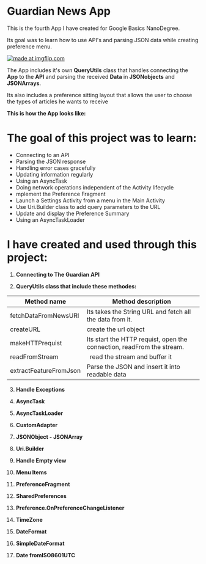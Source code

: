 # Guardian News App

This is the fourth App I have created for Google Basics NanoDegree.

Its goal was to learn how to use API's and parsing JSON data while creating preference menu.

<a href="https://gfycat.com/gifs/detail/WideeyedUnselfishAuklet"><img src="https://thumbs.gfycat.com/WideeyedUnselfishAuklet-size_restricted.gif" title="made at imgflip.com"/></a>


The App includes it's own **QueryUtils** class that handles connecting the **App** to the **API** and parsing the received **Data** in **JSONobjects** and **JSONArrays**.

Its also includes a preference sitting layout that allows the user to choose the types of articles he wants to receive 

**This is how the App looks like:**

# The goal of this project was to learn:

-   Connecting to an API
-   Parsing the JSON response
-   Handling error cases gracefully
-   Updating information regularly
-   Using an AsyncTask
-   Doing network operations independent of the Activity lifecycle
-  mplement the Preference Fragment
-   Launch a Settings Activity from a menu in the Main Activity
-   Use Uri.Builder class to add query parameters to the URL
-   Update and display the Preference Summary
-   Using an AsyncTaskLoader

# I have created and used through this project:

 1. **Connecting to The  Guardian API**
 
 2. **QueryUtils class that include these methodes:**

|Method name  | Method description |
|--|--|
| fetchDataFromNewsURl | Its takes the String URL and fetch all the data from it. |
|createURL|create the url object|
|makeHTTPrequist|Its start the HTTP requist, open the connection, readFrom the stream.|
|readFromStream|` `read the stream and buffer it|
|extractFeatureFromJson|Parse the JSON and insert it into readable data|

 3. **Handle Exceptions**

 4. **AsyncTask**

 5. **AsyncTaskLoader**
    
 6. **CustomAdapter**

 7. **JSONObject - JSONArray**

 8. **Uri.Builder**

 9. **Handle Empty view**

 10. **Menu Items**

 11. **PreferenceFragment**

 12. **SharedPreferences**

 13. **Preference.OnPreferenceChangeListener**

 14. **TimeZone**

 15. **DateFormat**

 16. **SimpleDateFormat**

 17. **Date fromISO8601UTC**

 
